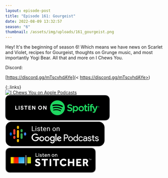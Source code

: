 ```yaml
---
layout: episode-post
title: "Episode 161: Gourgeist"
date: 2022-08-09 13:32:57
season: "6"
thumbnail: /assets/img/uploads/161_gourgeist.png
---
```

Hey! It's the beginning of season 6! Which means we have news on Scarlet and Violet, recipes for Gourgeist, thoughts on Grunge music, and most importantly Yogi Bear. All that and more on I Chews You.

Discord:[](<  https://discord.gg/mTscvhdAYe>)

[https://discord.gg/mTscvhdAYe](<  https://discord.gg/mTscvhdAYe>)

{:.links}  
[![I Chews You on Apple Podcasts](https://linkmaker.itunes.apple.com/en-us/badge-lrg.svg?releaseDate=2019-04-16T00:00:00Z&kind=podcast&bubble=podcasts)](https://podcasts.apple.com/us/podcast/161-gourgeist/id1455409177?i=1000575519814)  [![I Chews You on Spotify](/assets/img/uploads/spotify-badge-button.svg)](https://open.spotify.com/episode/0MSmF5j87qmk2BsG8CohM2?si=u9qphfsXRSm--ZeRnL-PGw)  [![I Chews You on Google Podcasts](/assets/img/uploads/google-podcasts-badge-button.svg)](https://podcasts.google.com/feed/aHR0cDovL2ZlZWRzLmxpYnN5bi5jb20vMTY4ODIxL3Jzcw/episode/YWUxZjYyZGQtYTI5Ni00MGQ0LWJkN2UtMjg4NGM1ZWYwYzk0?sa=X&ved=0CAUQkfYCahcKEwjY5NDAzbr5AhUAAAAAHQAAAAAQAQ)  [![I Chews You on Stitcher](/assets/img/uploads/stitcher-badge-button.svg)](https://www.stitcher.com/show/i-chews-you/episode/161-gourgeist-205628350)